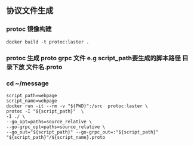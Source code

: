 
## 协议文件生成
### protoc 镜像构建
```shell
docker build -t protoc:laster .
```
### protoc 生成 proto grpc 文件 e.g script_path要生成的脚本路径 目录下放  文件名.proto
### cd ~/message
```shell
script_path=webpage
script_name=webpage
docker run -it --rm -v "${PWD}":/src  protoc:laster \
protoc -I "${script_path}"  \
-I ./ \
--go_opt=paths=source_relative \
--go-grpc_opt=paths=source_relative \
--go_out="${script_path}" --go-grpc_out=:"${script_path}" "${script_path}"/${script_name}.proto  
```